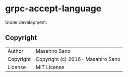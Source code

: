 # grpc-accept-language

Under development.

## Copyright

<table>
  <tr>
    <td>Author</td><td>Masahiro Sano <sabottenda@gmail.com></td>
  </tr>
  <tr>
    <td>Copyright</td><td>Copyright (c) 2016- Masahiro Sano</td>
  </tr>
  <tr>
    <td>License</td><td>MIT License</td>
  </tr>
</table>
